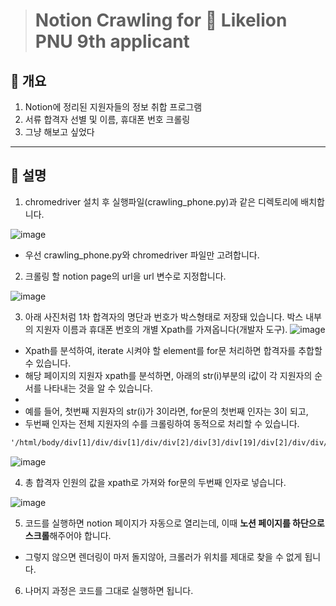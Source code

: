 > # Notion Crawling for 🦁 Likelion PNU 9th applicant


## 🦁 개요
1. Notion에 정리된 지원자들의 정보 취합 프로그램
2. 서류 합격자 선별 및 이름, 휴대폰 번호 크롤링
3. 그냥 해보고 싶었다

<hr/>


## 🦁 설명

1. chromedriver 설치 후 실행파일(crawling_phone.py)과 같은 디렉토리에 배치합니다.

![image](https://user-images.githubusercontent.com/40200760/111263240-e1ec1b80-8668-11eb-9a0a-031dcc4259de.png)

- 우선 crawling_phone.py와 chromedriver 파일만 고려합니다.

2. 크롤링 할 notion page의 url을 url 변수로 지정합니다.

![image](https://user-images.githubusercontent.com/40200760/111264425-d7328600-866a-11eb-879f-396d283dffc8.png)

3. 아래 사진처럼 1차 합격자의 명단과 번호가 박스형태로 저장돼 있습니다. 박스 내부의 지원자 이름과 휴대폰 번호의 개별 Xpath를 가져옵니다(개발자 도구). 
![image](https://user-images.githubusercontent.com/40200760/111266116-6c367e80-866d-11eb-88f9-ccc8f1931f64.png)


- Xpath를 분석하여, iterate 시켜야 할 element를 for문 처리하면 합격자를 추합할 수 있습니다.
- 해당 페이지의 지원자 xpath를 분석하면, 아래의 str(i)부분의 i값이 각 지원자의 순서를 나타내는 것을 알 수 있습니다.
- <br/>
- 예를 들어, 첫번째 지원자의 str(i)가 3이라면, for문의 첫번째 인자는 3이 되고,
- 두번째 인자는 전체 지원자의 수를 크롤링하여 동적으로 처리할 수 있습니다.

```html
'/html/body/div[1]/div/div[1]/div/div[2]/div[3]/div[19]/div[2]/div/div/div[2]/div[1]/div[' + str(i) + ']/a/div/div[2]/div'
```
![image](https://user-images.githubusercontent.com/40200760/111264594-28db1080-866b-11eb-82fa-6b01f8fa86ea.png)


4. 총 합격자 인원의 값을 xpath로 가져와 for문의 두번째 인자로 넣습니다. 

![image](https://user-images.githubusercontent.com/40200760/111265175-0bf30d00-866c-11eb-8c5d-e79332b4cb07.png)

5. 코드를 실행하면 notion 페이지가 자동으로 열리는데, 이때 <strong> 노션 페이지를 하단으로 스크롤</strong>해주어야 합니다.
- 그렇지 않으면 렌더링이 마저 돌지않아, 크롤러가 위치를 제대로 찾을 수 없게 됩니다.

6. 나머지 과정은 코드를 그대로 실행하면 됩니다.

